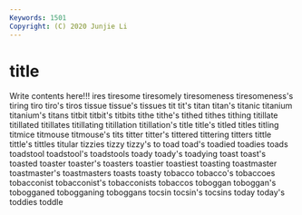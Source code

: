 ```yaml
---
Keywords: 1501
Copyright: (C) 2020 Junjie Li
---
```


# title

Write contents here!!!
ires 
tiresome
tiresomely 
tiresomeness 
tiresomeness's 
tiring 
tiro 
tiro's 
tiros 
tissue 
tissue's 
tissues
tit 
tit's 
titan 
titan's 
titanic 
titanium 
titanium's 
titans 
titbit 
titbit's
titbits 
tithe 
tithe's 
tithed 
tithes 
tithing 
titillate 
titillated 
titillates 
titillating
titillation 
titillation's 
title 
title's 
titled 
titles 
titling 
titmice 
titmouse 
titmouse's
tits 
titter 
titter's 
tittered 
tittering 
titters 
tittle 
tittle's 
tittles 
titular
tizzies 
tizzy 
tizzy's 
to 
toad 
toad's 
toadied 
toadies 
toads 
toadstool
toadstool's 
toadstools 
toady 
toady's 
toadying 
toast 
toast's 
toasted 
toaster 
toaster's
toasters 
toastier 
toastiest 
toasting 
toastmaster 
toastmaster's 
toastmasters 
toasts 
toasty 
tobacco
tobacco's 
tobaccoes 
tobacconist 
tobacconist's 
tobacconists 
tobaccos 
toboggan 
toboggan's 
tobogganed 
tobogganing
toboggans 
tocsin 
tocsin's 
tocsins 
today 
today's 
toddies 
toddle 
